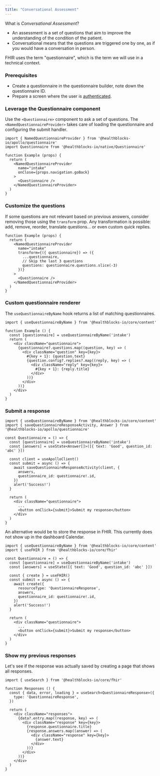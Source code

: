 ```yaml
---
title: "Conversational Assessment"
---
```


What is _Conversational Assessment_?
* An assessment is a set of questions that aim to improve the understanding of the condition of the patient.
* Conversational means that the questions are triggered one by one, as if you would have a conversation in person.

FHIR uses the term "questionnaire", which is the term we will use in a technical context.

### Prerequisites

* Create a questionnaire in the questionnaire builder, note down the questionnaire ID.
* Prepare a screen where the user is [authenticated](/docs/blocks/authentication).

### Leverage the Questionnaire component

Use the `<Questionnaire>` component to ask a set of questions. The `<NamedQuestionnaireProvider>` takes care of loading the questionnaire and configuring the submit handler.

```tsx
import { NamedQuestionnaireProvider } from '@healthblocks-io/apollo/questionnaire'
import Questionnaire from '@healthblocks-io/native/Questionnaire'

function Example (props) {
  return (
    <NamedQuestionnaireProvider
      name="intake"
      onClose={props.navigation.goBack}
    >
      <Questionnaire />
    </NamedQuestionnaireProvider>
  )
}
```

### Customize the questions

If some questions are not relevant based on previous answers, consider removing those using the `transform` prop. Any transformation is possible: add, remove, reorder, translate questions... or even custom quick replies.

```tsx
function Example (props) {
  return (
    <NamedQuestionnaireProvider
      name="intake"
      transform={({ questionnaire}) => ({
        ...questionnaire,
        // Skip the last 3 questions
        questions: questionnaire.questions.slice(-3)
      })}
    >
      <Questionnaire />
    </NamedQuestionnaireProvider>
  )
}
```

### Custom questionnaire renderer

The `useQuestionnaireByName` hook returns a list of matching questionnaires.

```tsx
import { useQuestionnaireByName } from '@healthblocks-io/core/content'

function Example () {
  const [questionnaire] = useQuestionnaireByName('intake')
  return (
    <div className="questionnaire">
      {questionnaire?.questions.map((question, key) => (
        <div className="question" key={key}>
          #{key + 1}: {question.text}
          {question.config?.replies?.map((reply, key) => (
            <div className="reply" key={key}>
              #{key + 1}: {reply.title}
            </div>
          ))}
        </div>
      ))}
    </div>
  )
}
```

### Submit a response

```tsx
import { useQuestionnaireByName } from '@healthblocks-io/core/content'
import { saveQuestionnaireResponseActivity, Answer } from '@healthblocks-io/apollo/questionnaire'

const Questionnaire = () => {
  const [questionnaire] = useQuestionnaireByName('intake')
  const [answers] = useState<Answer[]>([{ text: 'Good', question_id: 'abc' }])

  const client = useApolloClient()
  const submit = async () => {
    await saveQuestionnaireResponseActivity(client, {
      answers,
      questionnaire_id: questionnaire!.id,
    })
    alert('Success!')
  }

  return (
    <div className="questionnaire">
      ...
      <button onClick={submit}>Submit my response</button>
    </div>
  )
}
```

An alternative would be to store the response in FHIR. This currently does not show up in the dashboard Calendar.

```tsx
import { useQuestionnaireByName } from '@healthblocks-io/core/content'
import { useFHIR } from '@healthblocks-io/core/fhir'

const Questionnaire = () => {
  const [questionnaire] = useQuestionnaireByName('intake')
  const [answers] = useState([{ text: 'Good', question_id: 'abc' }])

  const { create } = useFHIR()
  const submit = async () => {
    await create({
      resourceType: 'QuestionnaireResponse',
      answers,
      questionnaire_id: questionnaire!.id,
    })
    alert('Success!')
  }

  return (
    <div className="questionnaire">
      ...
      <button onClick={submit}>Submit my response</button>
    </div>
  )
}
```

### Show my previous responses

Let's see if the response was actually saved by creating a page that shows all responses.

```tsx
import { useSearch } from '@healthblocks-io/core/fhir'

function Responses () {
  const { data, error, loading } = useSearch<QuestionnaireResponse>({
    type: 'QuestionnaireResponse',
  })

  return (
    <div className="responses">
      {data?.entry.map((response, key) => (
        <div className="response" key={key}>
          {response.questionnaire.title}
          {response.answers.map((answer) => (
            <div className="response" key={key}>
              {answer.text}
            </div>
          ))}
        </div>
      ))}
    </div>
  )
}
```
